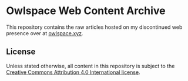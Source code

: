 # Owlspace Web Content Archive

This repository contains the raw articles hosted on my discontinued web presence over at [owlspace.xyz](https://owlspace.xyz).

## License

Unless stated otherwise, all content in this repository is subject to the [Creative Commons Attribution 4.0 International license](https://creativecommons.org/licenses/by/4.0/legalcode).